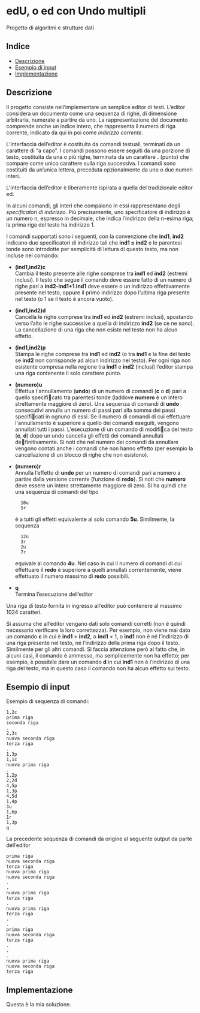 # edU, o ed con Undo multipli

Progetto di algoritmi e strutture dati

## Indice

- [Descrizione](#Descrizione)
- [Esempio di input](#Esempio-di-input)
- [Implementazione](#Implementazione)

## Descrizione

Il progetto consiste nell’implementare un semplice editor di testi. L’editor considera un documento come una sequenza di righe, di dimensione arbitraria, numerate a partire da uno. La rappresentazione del documento comprende anche un indice intero, che rappresenta il numero di riga corrente, indicato da qui in poi come _indirizzo corrente_.

L’interfaccia dell’editor è costituita da comandi testuali, terminati da un carattere di “a capo”. I comandi possono essere seguiti da una porzione di testo, costituita da una o più righe, terminata da un carattere **.** (punto) che compare come unico carattere sulla riga successiva. I comandi sono costituiti da un’unica lettera, preceduta opzionalmente da uno o due numeri interi.

L’interfaccia dell’editor è liberamente ispirata a quella del tradizionale editor ed.

In alcuni comandi, gli interi che compaiono in essi rappresentano degli _specificatori di indirizzo_. Più precisamente, uno specificatore di indirizzo è un numero n, espresso in decimale, che indica l’indirizzo della n-esima riga; la prima riga del testo ha indirizzo 1.

I comandi supportati sono i seguenti, con la convenzione che **ind1**, **ind2** indicano due specificatori di indirizzo tali che **ind1 ≤ ind2** e le parentesi tonde sono introdotte per semplicità di lettura di questo testo, ma non incluse nel comando:

- **(ind1,ind2)c**  
  Cambia il testo presente alle righe comprese tra **ind1** ed **ind2** (estremi inclusi). Il testo che segue il comando deve essere fatto di un numero di righe pari a **ind2-ind1+1**.**ind1** deve essere o un indirizzo effettivamente presente nel testo, oppure il primo indirizzo dopo l’ultima riga presente nel testo (o 1 se il testo è ancora vuoto).
- **(ind1,ind2)d**  
  Cancella le righe comprese tra **ind1** ed **ind2** (estremi inclusi), spostando verso l’alto le righe successive a quella di indirizzo **ind2** (se ce ne sono). La cancellazione di una riga che non esiste nel testo non ha alcun effetto.
- **(ind1,ind2)p**  
  Stampa le righe comprese tra **ind1** ed **ind2** (o tra **ind1** e la fine del testo se **ind2** non corrisponde ad alcun indirizzo nel testo). Per ogni riga non esistente compresa nella regione tra **ind1** e **ind2** (inclusi) l’editor stampa una riga contenente il solo carattere punto.
- **(numero)u**  
  Effettua l'annullamento (**undo**) di un numero di comandi (**c** o **d**) pari a quello specificato tra parentesi tonde (laddove **numero** è un intero strettamente maggiore di zero). Una sequenza di comandi di **undo** consecutivi annulla un numero di passi pari alla somma dei passi specificati in ognuno di essi. Se il numero di comandi di cui effettuare l'annullamento è superiore a quello dei comandi eseguiti, vengono annullati tutti i passi. L'esecuzione di un comando di modifica del testo (**c**, **d**) dopo un undo cancella gli effetti dei comandi annullati definitivamente. Si noti che nel numero dei comandi da annullare vengono contati anche i comandi che non hanno effetto (per esempio la cancellazione di un blocco di righe che non esistono).
- **(numero)r**  
  Annulla l’effetto di **undo** per un numero di comandi pari a numero a partire dalla versione corrente (funzione di **redo**). Si noti che **numero** deve essere un intero strettamente maggiore di zero. Si ha quindi che una sequenza di comandi del tipo

  ```
    10u
    5r
  ```

  è a tutti gli effetti equivalente al solo comando **5u**. Similmente, la sequenza

  ```
    12u
    3r
    2u
    7r
  ```

  equivale al comando **4u**. Nel caso in cui il numero di comandi di cui effettuare il **redo** è superiore a quelli annullati correntemente, viene effettuato il numero massimo di **redo** possibili.

- **q**  
  Termina l’esecuzione dell’editor

Una riga di testo fornita in ingresso all’editor può contenere al massimo 1024 caratteri.

Si assuma che all’editor vengano dati solo comandi corretti (non è quindi necessario verificare la loro correttezza). Per esempio, non viene mai dato un comando **c** in cui è **ind1** > **ind2**, o **ind1** < 1, o **ind1** non è né l’indirizzo di una riga presente nel testo, né l’indirizzo della prima riga dopo il testo. Similmente per gli altri comandi. Si faccia attenzione però al fatto che, in alcuni casi, il comando è ammesso, ma semplicemente non ha effetto; per esempio, è possibile dare un comando **d** in cui **ind1** non è l’indirizzo di una riga del testo, ma in questo caso il comando non ha alcun effetto sul testo.

## Esempio di input

Esempio di sequenza di comandi:

```
1,2c
prima riga
seconda riga
.
2,3c
nuova seconda riga
terza riga
.
1,3p
1,1c
nuova prima riga
.
1,2p
2,2d
4,5p
1,3p
4,5d
1,4p
3u
1,6p
1r
1,3p
q
```

La precedente sequenza di comandi dà origine al seguente output da parte dell’editor

```
prima riga
nuova seconda riga
terza riga
nuova prima riga
nuova seconda riga
.
.
nuova prima riga
terza riga
.
nuova prima riga
terza riga
.
.
prima riga
nuova seconda riga
terza riga
.
.
.
nuova prima riga
nuova seconda riga
terza riga
```

## Implementazione

Questa è la mia soluzione.
